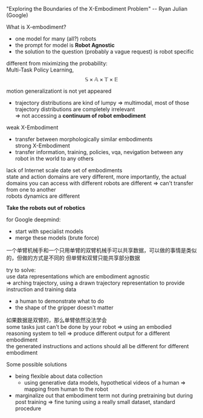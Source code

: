 "Exploring the Boundaries of the X-Embodiment Problem" -- Ryan Julian (Google)  

What is X-embodiment?
- one model for many (all?) robots  
- the prompt for model is **Robot Agnostic**  
- the solution to the question (probably a vague request) is robot specific  

different from miximizing the probability:  
Multi-Task Policy Learning,  
$$
\mathbb{S} \times \mathbb{A} \times \mathbb{T} \times \mathbb{E}
$$

motion generalizationt is not yet appeared  
- trajectory distributions are kind of lumpy $\Rightarrow$ multimodal, most of those trajectory distributions are completely irrelevant    
$\Rightarrow$ not accessing a **continuum of robot embodiment**  

weak X-Embodiment  
- transfer between morphologically similar embodiments  
strong X-Embodiment  
- transfer information, training, policies, vqa, nevigation between any robot in the world to any others  

lack of Internet scale date set of embodiments  
state and action domains are very different, more importantly, the actual domains you can access with different robots are different $\Rightarrow$ can't transfer from one to another  
robots dynamics are different  

**Take the robots out of robotics**  

for Google deepmind:  
- start with specialist models    
- merge these models (brute force)  

一个单臂机械手和一个只用单臂的双臂机械手可以共享数据，可以做的事情是类似的，但做的方式是不同的
但单臂和双臂只能共享部分数据  

try to solve:  
use data representations which are embodiment agnostic  
$\Rightarrow$ arching trajectory, using a drawn trajectory representation to provide instruction and training data  
- a human to demonstrate what to do   
- the shape of the gripper doesn't matter  

如果数据是双臂的，那么单臂依然没法学会  
some tasks just can't be done by your robot $\Rightarrow$ using an embodied reasoning system to tell $\Rightarrow$ produce different output for a different embodiment  
the generated instructions and actions should all be different for different embodiment  

Some possible solutions  
- being flexible about data collection  
  - using generative data models, hypothetical videos of a human $\Rightarrow$ mapping from human to the robot  
- marginalize out that embodiment term not during pretraining but during post training $\Rightarrow$ fine tuning using a really small dataset, standard procedure  








